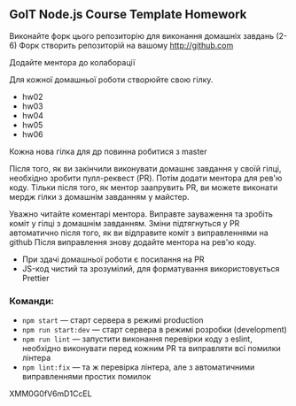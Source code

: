 ## GoIT Node.js Course Template Homework

Виконайте форк цього репозиторію для виконання домашніх завдань (2-6)
Форк створить репозиторій на вашому http://github.com

Додайте ментора до колаборації

Для кожної домашньої роботи створюйте свою гілку.

- hw02
- hw03
- hw04
- hw05
- hw06

Кожна нова гілка для др повинна робитися з master

Після того, як ви закінчили виконувати домашнє завдання у своїй гілці, необхідно зробити пулл-реквест (PR). Потім додати ментора для рев'ю коду. Тільки після того, як ментор заапрувить PR, ви можете виконати мердж гілки з домашнім завданням у майстер.

Уважно читайте коментарі ментора. Виправте зауваження та зробіть коміт у гілці з домашнім завданням. Зміни підтягнуться у PR автоматично після того, як ви відправите коміт з виправленнями на github
Після виправлення знову додайте ментора на рев'ю коду.

- При здачі домашньої роботи є посилання на PR
- JS-код чистий та зрозумілий, для форматування використовується Prettier

### Команди:

- `npm start` &mdash; старт сервера в режимі production
- `npm run start:dev` &mdash; старт сервера в режимі розробки (development)
- `npm run lint` &mdash; запустити виконання перевірки коду з eslint, необхідно виконувати перед кожним PR та виправляти всі помилки лінтера
- `npm lint:fix` &mdash; та ж перевірка лінтера, але з автоматичними виправленнями простих помилок


XMM0G0fV6mD1CcEL
